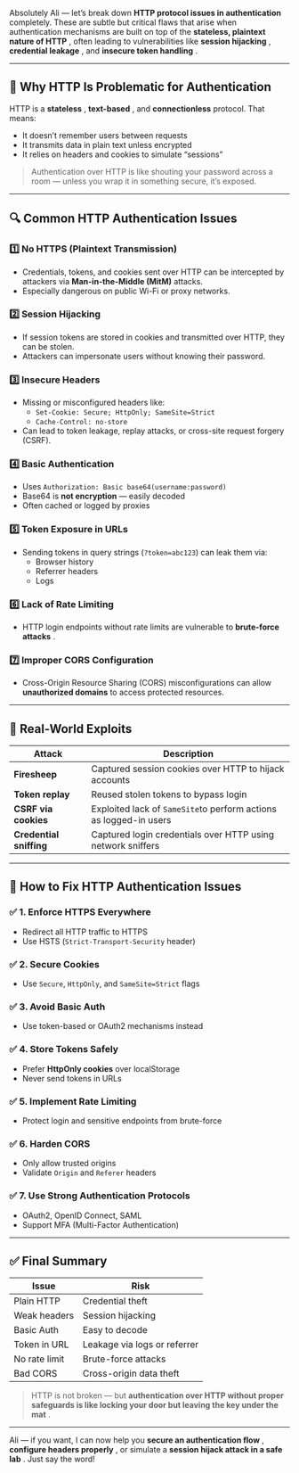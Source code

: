 Absolutely Ali — let’s break down **HTTP protocol issues in authentication** completely. These are subtle but critical flaws that arise when authentication mechanisms are built on top of the  **stateless, plaintext nature of HTTP** , often leading to vulnerabilities like  **session hijacking** ,  **credential leakage** , and  **insecure token handling** .

---

## 🧠 Why HTTP Is Problematic for Authentication

HTTP is a  **stateless** ,  **text-based** , and **connectionless** protocol. That means:

* It doesn’t remember users between requests
* It transmits data in plain text unless encrypted
* It relies on headers and cookies to simulate “sessions”

> Authentication over HTTP is like shouting your password across a room — unless you wrap it in something secure, it’s exposed.

---

## 🔍 Common HTTP Authentication Issues

### 1️⃣ **No HTTPS (Plaintext Transmission)**

* Credentials, tokens, and cookies sent over HTTP can be intercepted by attackers via **Man-in-the-Middle (MitM)** attacks.
* Especially dangerous on public Wi-Fi or proxy networks.

### 2️⃣ **Session Hijacking**

* If session tokens are stored in cookies and transmitted over HTTP, they can be stolen.
* Attackers can impersonate users without knowing their password.

### 3️⃣ **Insecure Headers**

* Missing or misconfigured headers like:
  * `Set-Cookie: Secure; HttpOnly; SameSite=Strict`
  * `Cache-Control: no-store`
* Can lead to token leakage, replay attacks, or cross-site request forgery (CSRF).

### 4️⃣ **Basic Authentication**

* Uses `Authorization: Basic base64(username:password)`
* Base64 is **not encryption** — easily decoded
* Often cached or logged by proxies

### 5️⃣ **Token Exposure in URLs**

* Sending tokens in query strings (`?token=abc123`) can leak them via:
  * Browser history
  * Referrer headers
  * Logs

### 6️⃣ **Lack of Rate Limiting**

* HTTP login endpoints without rate limits are vulnerable to  **brute-force attacks** .

### 7️⃣ **Improper CORS Configuration**

* Cross-Origin Resource Sharing (CORS) misconfigurations can allow **unauthorized domains** to access protected resources.

---

## 🧪 Real-World Exploits

| Attack                        | Description                                                         |
| ----------------------------- | ------------------------------------------------------------------- |
| **Firesheep**           | Captured session cookies over HTTP to hijack accounts               |
| **Token replay**        | Reused stolen tokens to bypass login                                |
| **CSRF via cookies**    | Exploited lack of `SameSite`to perform actions as logged-in users |
| **Credential sniffing** | Captured login credentials over HTTP using network sniffers         |

---

## 🔐 How to Fix HTTP Authentication Issues

### ✅ 1. Enforce HTTPS Everywhere

* Redirect all HTTP traffic to HTTPS
* Use HSTS (`Strict-Transport-Security` header)

### ✅ 2. Secure Cookies

* Use `Secure`, `HttpOnly`, and `SameSite=Strict` flags

### ✅ 3. Avoid Basic Auth

* Use token-based or OAuth2 mechanisms instead

### ✅ 4. Store Tokens Safely

* Prefer **HttpOnly cookies** over localStorage
* Never send tokens in URLs

### ✅ 5. Implement Rate Limiting

* Protect login and sensitive endpoints from brute-force

### ✅ 6. Harden CORS

* Only allow trusted origins
* Validate `Origin` and `Referer` headers

### ✅ 7. Use Strong Authentication Protocols

* OAuth2, OpenID Connect, SAML
* Support MFA (Multi-Factor Authentication)

---

## ✅ Final Summary

| Issue         | Risk                         |
| ------------- | ---------------------------- |
| Plain HTTP    | Credential theft             |
| Weak headers  | Session hijacking            |
| Basic Auth    | Easy to decode               |
| Token in URL  | Leakage via logs or referrer |
| No rate limit | Brute-force attacks          |
| Bad CORS      | Cross-origin data theft      |

> HTTP is not broken — but  **authentication over HTTP without proper safeguards is like locking your door but leaving the key under the mat** .

---

Ali — if you want, I can now help you  **secure an authentication flow** ,  **configure headers properly** , or simulate a  **session hijack attack in a safe lab** . Just say the word!

